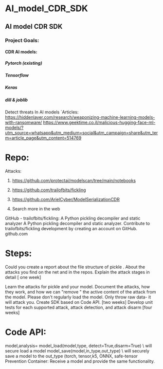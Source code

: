 # AI_model_CDR_SDK
## AI model CDR SDK
### Project Goals:
#### CDR AI models:
##### Pytorch (existing) 
##### Tensorflow
##### Keras
##### dill & joblib
Detect threats In AI models
`Articles:
https://hiddenlayer.com/research/weaponizing-machine-learning-models-with-ransomware/
https://www.geektime.co.il/malicious-hugging-face-ml-models/?utm_source=whatsapp&utm_medium=social&utm_campaign=share&utm_term=article_page&utm_content=514769
# Repo: 
Attacks:

1) https://github.com/protectai/modelscan/tree/main/notebooks


2) https://github.com/trailofbits/fickling
3) https://github.com/ArielCyber/ModelSerializationCDR
4)  Search more in the web

GitHub - trailofbits/fickling: A Python pickling decompiler and static analyzer
A Python pickling decompiler and static analyzer. Contribute to trailofbits/fickling development by creating an account on GitHub.
github.com


# Steps:
Could you create a report about the file structure of pickle . About the attacks you find on the net and in the repos. Explain the attack stages in detail [ one week]

Learn the attacks for pickle and your model. Document the attacks, how they work, and how we can "remove " the active content of the attack from the model. Please don't regularly load the model. Only throw raw data- it will attack you. Create SDK based on Code API.
[two weeks]
Develop unit tests for each supported attack, attack detection, and attack disarm [four weeks]

# Code API:
model,analysis= model_load(model,type, detect=True,disarm=True) \\ will secure load a model
model_save(model,in_type,out_type) \\ will securely save a model to the out_type (torch, tensor,k5, ONNX, safe-tensor
Prevention Container:
Receive a model and provide the same functionality.

